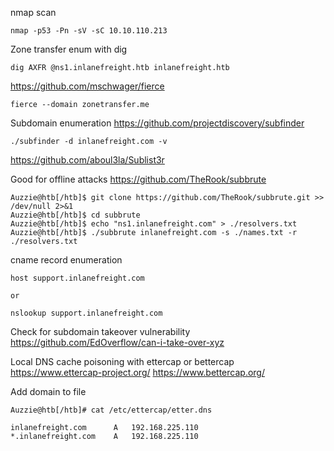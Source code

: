 
nmap scan
```shell-session
nmap -p53 -Pn -sV -sC 10.10.110.213
```


Zone transfer enum with dig
```shell-session
dig AXFR @ns1.inlanefreight.htb inlanefreight.htb
```


https://github.com/mschwager/fierce
```shell-session
fierce --domain zonetransfer.me
```


Subdomain enumeration
https://github.com/projectdiscovery/subfinder
```shell-session
./subfinder -d inlanefreight.com -v
```

https://github.com/aboul3la/Sublist3r


Good for offline attacks
https://github.com/TheRook/subbrute
```shell-session
Auzzie@htb[/htb]$ git clone https://github.com/TheRook/subbrute.git >> /dev/null 2>&1
Auzzie@htb[/htb]$ cd subbrute
Auzzie@htb[/htb]$ echo "ns1.inlanefreight.com" > ./resolvers.txt
Auzzie@htb[/htb]$ ./subbrute inlanefreight.com -s ./names.txt -r ./resolvers.txt
```

cname record enumeration
```shell-session
host support.inlanefreight.com

or 

nslookup support.inlanefreight.com
```


Check for subdomain takeover vulnerability
https://github.com/EdOverflow/can-i-take-over-xyz

Local DNS cache poisoning with ettercap or bettercap
https://www.ettercap-project.org/
https://www.bettercap.org/

Add domain to file

```shell-session
Auzzie@htb[/htb]# cat /etc/ettercap/etter.dns

inlanefreight.com      A   192.168.225.110
*.inlanefreight.com    A   192.168.225.110
```
